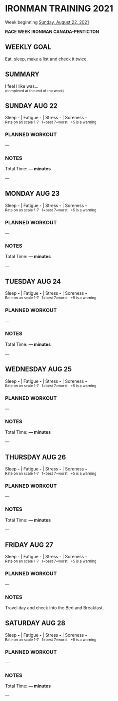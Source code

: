 # IRONMAN TRAINING 2021
Week beginning [Sunday, August 22, 2021](javascript:flick('sun');)

**RACE WEEK IRONMAN CANADA-PENTICTON**

## WEEKLY GOAL
Eat, sleep, make a list and check it twice.

## SUMMARY
I feel I like was...  
<sup>(completed at the end of the week)</sup>
<!-- GOOD TO GO! -->

<!---->
## SUNDAY AUG 22
Sleep **-** | Fatigue **-** | Stress **-** | Soreness **-**  
<sup>Rate on an scale 1-7 &nbsp; 1=best 7=worst &nbsp; +5 is a warning</sup>

### PLANNED WORKOUT
&mdash; 

### NOTES
Total Time: **&mdash; minutes**

&mdash; 


<!---->
## MONDAY AUG 23
Sleep **-** | Fatigue **-** | Stress **-** | Soreness **-**  
<sup>Rate on an scale 1-7 &nbsp; 1=best 7=worst &nbsp; +5 is a warning</sup>

### PLANNED WORKOUT
&mdash; 

### NOTES
Total Time: **&mdash; minutes**

&mdash; 


<!---->
## TUESDAY AUG 24
Sleep **-** | Fatigue **-** | Stress **-** | Soreness **-**  
<sup>Rate on an scale 1-7 &nbsp; 1=best 7=worst &nbsp; +5 is a warning</sup>

### PLANNED WORKOUT
&mdash; 

### NOTES
Total Time: **&mdash; minutes**

&mdash; 


<!---->
## WEDNESDAY AUG 25
Sleep **-** | Fatigue **-** | Stress **-** | Soreness **-**  
<sup>Rate on an scale 1-7 &nbsp; 1=best 7=worst &nbsp; +5 is a warning</sup>

### PLANNED WORKOUT
&mdash; 

### NOTES
Total Time: **&mdash; minutes**

&mdash; 


<!---->
## THURSDAY AUG 26
Sleep **-** | Fatigue **-** | Stress **-** | Soreness **-**  
<sup>Rate on an scale 1-7 &nbsp; 1=best 7=worst &nbsp; +5 is a warning</sup>

### PLANNED WORKOUT
&mdash; 

### NOTES
Total Time: **&mdash; minutes**

&mdash; 


<!---->
## FRIDAY AUG 27
Sleep **-** | Fatigue **-** | Stress **-** | Soreness **-**  
<sup>Rate on an scale 1-7 &nbsp; 1=best 7=worst &nbsp; +5 is a warning</sup>

### PLANNED WORKOUT
&mdash; 

### NOTES
Travel day and check into the Bed and Breakfast.


<!---->
## SATURDAY AUG 28
Sleep **-** | Fatigue **-** | Stress **-** | Soreness **-**  
<sup>Rate on an scale 1-7 &nbsp; 1=best 7=worst &nbsp; +5 is a warning</sup>

### PLANNED WORKOUT
&mdash; 

### NOTES
Total Time: **&mdash; minutes**

&mdash; 


<!---->
